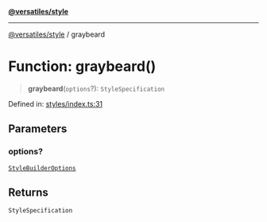 [**@versatiles/style**](../README.md)

***

[@versatiles/style](../globals.md) / graybeard

# Function: graybeard()

> **graybeard**(`options`?): `StyleSpecification`

Defined in: [styles/index.ts:31](https://github.com/versatiles-org/versatiles-style/blob/d8cc33a46b85aeaa89bfc9bbd1ece1792d845335/src/styles/index.ts#L31)

## Parameters

### options?

[`StyleBuilderOptions`](../interfaces/StyleBuilderOptions.md)

## Returns

`StyleSpecification`
